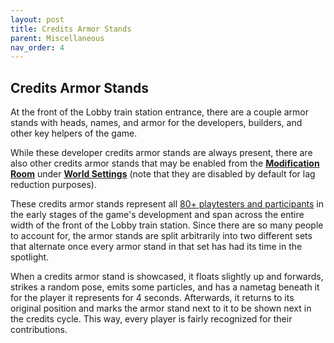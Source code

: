 ```yaml
---
layout: post
title: Credits Armor Stands
parent: Miscellaneous
nav_order: 4
---
```

**Credits Armor Stands**
---

At the front of the Lobby train station entrance, there are a couple armor stands with heads, names, and armor for the developers, builders, and other key helpers of the game.

While these developer credits armor stands are always present, there are also other credits armor stands that may be enabled from the **[Modification Room](https://zeroniaserver.github.io/RocketRidersWiki/modification_room)** under **[World Settings](https://zeroniaserver.github.io/RocketRidersWiki/modification_room/world_settings)** (note that they are disabled by default for lag reduction purposes).

These credits armor stands represent all [80+ playtesters and participants](https://zeroniaserver.github.io/RocketRidersWiki/credits) in the early stages of the game's development and span across the entire width of the front of the Lobby train station. Since there are so many people to account for, the armor stands are split arbitrarily into two different sets that alternate once every armor stand in that set has had its time in the spotlight.

When a credits armor stand is showcased, it floats slightly up and forwards, strikes a random pose, emits some particles, and has a nametag beneath it for the player it represents for 4 seconds. Afterwards, it returns to its original position and marks the armor stand next to it to be shown next in the credits cycle. This way, every player is fairly recognized for their contributions.